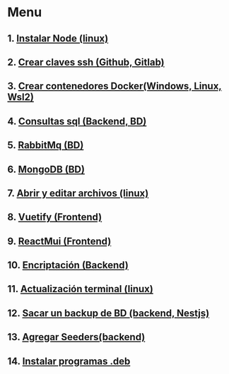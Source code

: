 # Menu
## 1. [Instalar Node (linux)](/1-node.md)
## 2. [Crear claves ssh (Github, Gitlab)](/2-clavesSshLinuxWindowsWsl2.md)
## 3. [Crear contenedores Docker(Windows, Linux, Wsl2)](/3-docker.md)
## 4. [Consultas sql (Backend, BD)](/4-consultaSqlBackend.md)
## 5. [RabbitMq (BD)](/5-rabbit.md)
## 6. [MongoDB (BD)](/6-mongodb.md)
## 7. [Abrir y editar archivos (linux)](/7-abrirYEditarArchivosSistema.md)
## 8. [Vuetify (Frontend)](/8-vuetify.md)
## 9. [ReactMui (Frontend)](/9-reactMui.md)
## 10. [Encriptación (Backend)](/10-encriptadoBackendNestJS.md)
## 11. [Actualización terminal (linux)](/11-actualizarSistema.md)
## 12. [Sacar un backup de BD (backend, Nestjs)](/12-backupBdBackend.md)
## 13. [Agregar Seeders(backend)](/13-seeders.md)
## 14. [Instalar programas .deb](/14-instalarTipoDeb.md) 